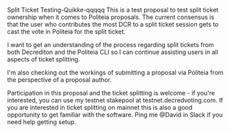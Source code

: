 Split Ticket Testing-Quikke-qqqqq
This is a test proposal to test split ticket ownership when it comes to Politeia proposals. The current consensus is that the user who contributes the most DCR to a split ticket session gets to cast the vote in Politeia for the split ticket.

I want to get an understanding of the process regarding split tickets from both Decrediton and the Politeia CLI so I can continue assisting users in all aspects of ticket splitting.

I'm also checking out the workings of submitting a proposal via Politeia from the perspective of a proposal author.

Participation in this proposal and the ticket splitting is welcome - if you're interested, you can use my testnet stakepool at testnet.decredvoting.com. If you are interested in ticket splitting on mainnet this is also a good opportunity to get familiar with the software. Ping me @David in Slack if you need help getting setup.